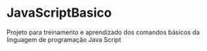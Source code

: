 # JavaScriptBasico
Projeto para treinamento e aprendizado dos comandos básicos da linguagem de programação Java Script 
